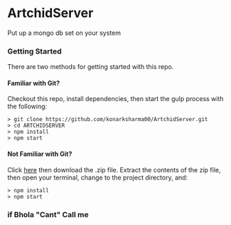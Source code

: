 # ArtchidServer

Put up a mongo db set on your system

### Getting Started

There are two methods for getting started with this repo.

#### Familiar with Git?
Checkout this repo, install dependencies, then start the gulp process with the following:

```
> git clone https://github.com/konarksharma00/ArtchidServer.git
> cd ARTCHIDSERVER
> npm install
> npm start
```

#### Not Familiar with Git?
Click [here](https://github.com/konarksharma00/ArtchidServer.git) then download the .zip file.  Extract the contents of the zip file, then open your terminal, change to the project directory, and:

```
> npm install
> npm start
```

### if Bhola "Cant" Call me
